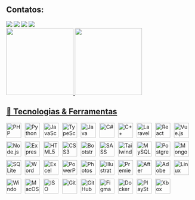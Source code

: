 ## Contatos:
<div>
<a href="[https://www.youtube.com/seu-canal-youtube-aqui](https://www.youtube.com/@hudSimionatto)" target="_blank"><img loading="lazy" src="https://img.shields.io/badge/YouTube-FF0000?style=for-the-badge&logo=youtube&logoColor=white" target="_blank"></a>
<a href="[https://instagram.com/seu-usuário-instagram-aqui](https://www.instagram.com/mvsimionatto/)" target="_blank"><img loading="lazy" src="https://img.shields.io/badge/-Instagram-%23E4405F?style=for-the-badge&logo=instagram&logoColor=white" target="_blank"></a>
<a href = "mailto:marcosimionatto@outlook.com"><img loading="lazy" src="https://img.shields.io/badge/Gmail-D14836?style=for-the-badge&logo=gmail&logoColor=white" target="_blank"></a>
<a href="www.linkedin.com/in/marcos-simionatto-012160357" target="_blank"><img loading="lazy" src="https://img.shields.io/badge/-LinkedIn-%230077B5?style=for-the-badge&logo=linkedin&logoColor=white" target="_blank"></a>   
</div>

<div>
<a href="https://github.com/dev-simionatto">
<img loading="lazy" height="180em" src="https://github-readme-stats.vercel.app/api/top-langs/?username=dev-simionatto&layout=compact&langs_count=7&theme=dracula"/> <img loading="lazy" height="180em" src="https://github-readme-stats.vercel.app/api?username=dev-simionatto&show_icons=true&theme=dracula&include_all_commits=true&count_private=true"/>
</div>

## 🚀 Tecnologias & Ferramentas

<div style="display: flex; flex-wrap: wrap; gap: 10px; align-items: center;">

  <!-- Linguagens de Programação -->
  <img loading="lazy" src="https://cdn.jsdelivr.net/gh/devicons/devicon/icons/php/php-original.svg" width="40" height="40" alt="PHP"/>
  <img loading="lazy" src="https://cdn.jsdelivr.net/gh/devicons/devicon/icons/python/python-original.svg" width="40" height="40" alt="Python"/>
  <img loading="lazy" src="https://cdn.jsdelivr.net/gh/devicons/devicon/icons/javascript/javascript-original.svg" width="40" height="40" alt="JavaScript"/>
  <img loading="lazy" src="https://cdn.jsdelivr.net/gh/devicons/devicon/icons/typescript/typescript-original.svg" width="40" height="40" alt="TypeScript"/>
  <img loading="lazy" src="https://cdn.jsdelivr.net/gh/devicons/devicon/icons/java/java-original.svg" width="40" height="40" alt="Java"/>
  <img loading="lazy" src="https://cdn.jsdelivr.net/gh/devicons/devicon/icons/csharp/csharp-original.svg" width="40" height="40" alt="C#"/>
  <img loading="lazy" src="https://cdn.jsdelivr.net/gh/devicons/devicon/icons/cplusplus/cplusplus-original.svg" width="40" height="40" alt="C++"/>

  <!-- Frameworks e Bibliotecas -->
  <img loading="lazy" src="https://cdn.jsdelivr.net/gh/devicons/devicon/icons/laravel/laravel-original.svg" width="40" height="40" alt="Laravel"/>
  <img loading="lazy" src="https://cdn.jsdelivr.net/gh/devicons/devicon/icons/react/react-original.svg" width="40" height="40" alt="React"/>
  <img loading="lazy" src="https://cdn.jsdelivr.net/gh/devicons/devicon/icons/vuejs/vuejs-original.svg" width="40" height="40" alt="Vue.js"/>
  <img loading="lazy" src="https://cdn.jsdelivr.net/gh/devicons/devicon/icons/nodejs/nodejs-original.svg" width="40" height="40" alt="Node.js"/>
  <img loading="lazy" src="https://cdn.jsdelivr.net/gh/devicons/devicon/icons/express/express-original.svg" width="40" height="40" alt="Express"/>

  <!-- Front-End -->
  <img loading="lazy" src="https://cdn.jsdelivr.net/gh/devicons/devicon/icons/html5/html5-original.svg" width="40" height="40" alt="HTML5"/>
  <img loading="lazy" src="https://cdn.jsdelivr.net/gh/devicons/devicon/icons/css3/css3-original.svg" width="40" height="40" alt="CSS3"/>
  <img loading="lazy" src="https://cdn.jsdelivr.net/gh/devicons/devicon/icons/bootstrap/bootstrap-original.svg" width="40" height="40" alt="Bootstrap"/>
  <img loading="lazy" src="https://cdn.jsdelivr.net/gh/devicons/devicon/icons/sass/sass-original.svg" width="40" height="40" alt="SASS"/>
  <img loading="lazy" src="https://img.icons8.com/color/48/tailwind_css.png" width="40" height="40" alt="TailwindCSS"/>

  <!-- Banco de Dados -->
  <img loading="lazy" src="https://cdn.jsdelivr.net/gh/devicons/devicon/icons/mysql/mysql-original.svg" width="40" height="40" alt="MySQL"/>
  <img loading="lazy" src="https://cdn.jsdelivr.net/gh/devicons/devicon/icons/postgresql/postgresql-original.svg" width="40" height="40" alt="PostgreSQL"/>
  <img loading="lazy" src="https://cdn.jsdelivr.net/gh/devicons/devicon/icons/mongodb/mongodb-original.svg" width="40" height="40" alt="MongoDB"/>
  <img loading="lazy" src="https://cdn.jsdelivr.net/gh/devicons/devicon/icons/sqlite/sqlite-original.svg" width="40" height="40" alt="SQLite"/>

  <!-- Pacote Office -->
  <img loading="lazy" src="https://img.icons8.com/fluency/48/microsoft-word-2019.png" width="40" height="40" alt="Word"/>
  <img loading="lazy" src="https://img.icons8.com/fluency/48/microsoft-excel-2019.png" width="40" height="40" alt="Excel"/>
  <img loading="lazy" src="https://img.icons8.com/fluency/48/microsoft-powerpoint-2019.png" width="40" height="40" alt="PowerPoint"/>

  <!-- Adobe -->
  <img loading="lazy" src="https://img.icons8.com/fluency/48/adobe-photoshop.png" width="40" height="40" alt="Photoshop"/>
  <img loading="lazy" src="https://img.icons8.com/fluency/48/adobe-illustrator.png" width="40" height="40" alt="Illustrator"/>
  <img loading="lazy" src="https://img.icons8.com/fluency/48/adobe-premiere-pro.png" width="40" height="40" alt="Premiere Pro"/>
  <img loading="lazy" src="https://img.icons8.com/fluency/48/adobe-after-effects.png" width="40" height="40" alt="After Effects"/>
  <img loading="lazy" src="https://img.icons8.com/fluency/48/adobe-xd.png" width="40" height="40" alt="Adobe XD"/>

  <!-- Sistemas Operacionais -->
  <img loading="lazy" src="https://cdn.jsdelivr.net/gh/devicons/devicon/icons/linux/linux-original.svg" width="40" height="40" alt="Linux"/>
  <img loading="lazy" src="https://cdn.jsdelivr.net/gh/devicons/devicon/icons/windows8/windows8-original.svg" width="40" height="40" alt="Windows"/>
  <img loading="lazy" src="https://cdn.jsdelivr.net/gh/devicons/devicon/icons/apple/apple-original.svg" width="40" height="40" alt="MacOS"/>
  <img loading="lazy" src="https://img.icons8.com/fluency/48/iso.png" width="40" height="40" alt="ISO"/>

  <!-- Outros -->
  <img loading="lazy" src="https://cdn.jsdelivr.net/gh/devicons/devicon/icons/git/git-original.svg" width="40" height="40" alt="Git"/>
  <img loading="lazy" src="https://cdn.jsdelivr.net/gh/devicons/devicon/icons/github/github-original.svg" width="40" height="40" alt="GitHub"/>
  <img loading="lazy" src="https://cdn.jsdelivr.net/gh/devicons/devicon/icons/figma/figma-original.svg" width="40" height="40" alt="Figma"/>
  <img loading="lazy" src="https://cdn.jsdelivr.net/gh/devicons/devicon/icons/docker/docker-original.svg" width="40" height="40" alt="Docker"/>

 <!-- Consoles -->
<img loading="lazy" src="https://img.icons8.com/fluency/48/000000/play-station.png" width="40" height="40" alt="PlayStation"/>
<img loading="lazy" src="https://img.icons8.com/fluency/48/xbox.png" width="40" height="40" alt="Xbox"/>

</div>



